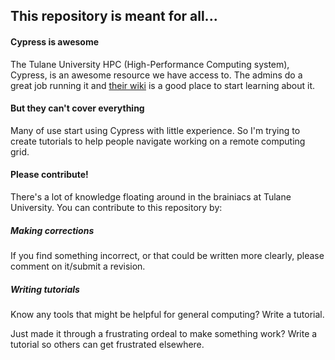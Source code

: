 ## This repository is meant for all...

#### Cypress is awesome
The Tulane University HPC (High-Performance Computing system), Cypress, is an awesome resource we have access to.  The admins do a great job running it and [their wiki](https://wiki.hpc.tulane.edu/trac/wiki/cypress/about) is a good place to start learning about it.


#### But they can't cover everything

Many of use start using Cypress with little experience.  So I'm trying to create tutorials to help people navigate working on a remote computing grid.

#### Please contribute!

There's a lot of knowledge floating around in the brainiacs at Tulane University.  You can contribute to this repository by:

##### Making corrections

If you find something incorrect, or that could be written more clearly, please comment on it/submit a revision.

##### Writing tutorials

Know any tools that might be helpful for general computing?  Write a tutorial.

Just made it through a frustrating ordeal to make something work?  Write a tutorial so others can get frustrated elsewhere.